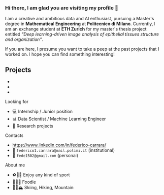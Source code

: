 ### Hi there, I am glad you are visiting my profile 👋

I am a creative and ambitious data and AI enthusiast, pursuing a Master's degree in **Mathematical Engineering** at **Politecnico di Milano**.
Currently, I am an exchange student at **ETH Zurich** for my master's thesis project entitled *"Deep learning-driven image analysis of epithelial tissues structure and organization"*.

If you are here, I presume you want to take a peep at the past projects that I worked on. I hope you can find something interesting!

Projects
- 
-
-
-

Looking for
- 💻 Internship / Junior position
- 📊 Data Scientist / Machine Learning Engineer
- 🚀 Research projects

Contacts
- https://www.linkedin.com/in/federico-carrara/
- 📧 `federico1.carrara@mail.polimi.it` (institutional)
- 📧 `fede1502@gmail.com` (personal)

About me
- ⚽🏀🎾 Enjoy any kind of sport
- 🥩🥬🍕 Foodie
- 🎿🥾🏔 Skiing, Hiking, Mountain

<!--
**federico-carrara/federico-carrara** is a ✨ _special_ ✨ repository because its `README.md` (this file) appears on your GitHub profile.

Here are some ideas to get you started:

- 🔭 I’m currently working on ...
- 🌱 I’m currently learning ...
- 👯 I’m looking to collaborate on ...
- 🤔 I’m looking for help with ...
- 💬 Ask me about ...
- 📫 How to reach me: ...
- 😄 Pronouns: ...
- ⚡ Fun fact: ...
-->

